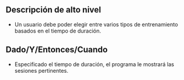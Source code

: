 ## Descripción de alto nivel

* Un usuario debe poder elegir entre varios tipos de entrenamiento basados en el tiempo de duración.

## Dado/Y/Entonces/Cuando

* Especificado el tiempo de duración, el programa le mostrará las sesiones pertinentes.